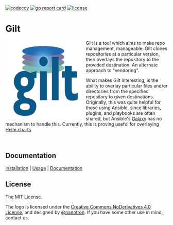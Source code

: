 [![codecov](https://img.shields.io/codecov/c/github/retr0h/gilt?token=clAMnFQCEQ&style=flat-square)](https://codecov.io/gh/retr0h/gilt)
[![go report card](https://goreportcard.com/badge/github.com/retr0h/gilt?style=flat-square)](https://goreportcard.com/report/github.com/retr0h/gilt/v2)
[![license](https://img.shields.io/badge/license-MIT-brightgreen.svg?style=flat-square)](LICENSE)

# Gilt

<img src="https://github.com/retr0h/gilt/raw/main/asset/gilt.png" align="left" width="250px" height="250px" />

Gilt is a tool which aims to make repo management, manageable.  Gilt
clones repositories at a particular version, then overlays the repository to
the provided destination.  An alternate approach to "vendoring".

What makes Gilt interesting, is the ability to overlay particular files and/or
directories from the specified repository to given destinations. Originally,
this was quite helpful for those using Ansible, since libraries, plugins, and
playbooks are often shared, but Ansible's [Galaxy][] has no mechanism to handle
this.  Currently, this is proving useful for overlaying [Helm charts][].

<br clear="left"/>

## Documentation

[Installation][] | [Usage][] | [Documentation][]

[Installation]: https://retr0h.github.io/gilt/installation
[Usage]: https://retr0h.github.io/gilt/usage
[Documentation]: https://retr0h.github.io/gilt/

## License

The [MIT][] License.

The logo is licensed under the [Creative Commons NoDerivatives 4.0 License][],
and designed by [@nanotron][].
If you have some other use in mind, contact us.

[Galaxy]: https://docs.ansible.com/ansible/latest/reference_appendices/galaxy.html
[Helm charts]: https://helm.sh/docs/topics/charts/
[MIT]: LICENSE
[Creative Commons NoDerivatives 4.0 License]: https://creativecommons.org/licenses/by-nd/4.0/
[@nanotron]: https://github.com/nanotron

